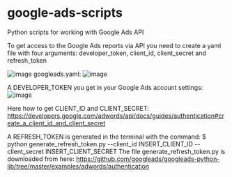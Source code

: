 # google-ads-scripts
Python scripts for working with Google Ads API 

To get access to the Google Ads reports via API you need to create a yaml file with four   arguments:  developer_token,  client_id, client_secret  and refresh_token


![image](https://user-images.githubusercontent.com/79371232/110238729-44039d00-7f54-11eb-8747-2ae3c1c92d92.png)
googleads.yaml:
![image](https://user-images.githubusercontent.com/79371232/110238895-19661400-7f55-11eb-97e5-000985f7e52f.png)

A DEVELOPER_TOKEN  you get in your Google Ads account settings: 
![image](https://user-images.githubusercontent.com/79371232/110239087-33542680-7f56-11eb-90f4-613008848870.png)

Here how to get CLIENT_ID and CLIENT_SECRET:
https://developers.google.com/adwords/api/docs/guides/authentication#create_a_client_id_and_client_secret

A REFRESH_TOKEN  is generated in the terminal with the command: 
$ python generate_refresh_token.py --client_id INSERT_CLIENT_ID --client_secret INSERT_CLIENT_SECRET
The file generate_refresh_token.py is downloaded from here:  https://github.com/googleads/googleads-python-lib/tree/master/examples/adwords/authentication




